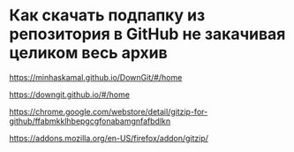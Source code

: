 # Как скачать подпапку из репозитория в GitHub не закачивая целиком весь архив

https://minhaskamal.github.io/DownGit/#/home

https://downgit.github.io/#/home

https://chrome.google.com/webstore/detail/gitzip-for-github/ffabmkklhbepgcgfonabamgnfafbdlkn

https://addons.mozilla.org/en-US/firefox/addon/gitzip/

